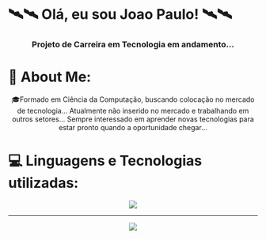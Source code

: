 # 🛰🛰 Olá, eu sou Joao Paulo! 🛰🛰

<div align="center">
<h3> Projeto de Carreira em Tecnologia em andamento...</h3>
</div>

# 💫 About Me:

<div align="center">
🎓Formado em Ciência da Computação, buscando colocação no mercado de tecnologia... Atualmente não inserido no mercado e trabalhando em outros setores... Sempre interessado em aprender novas tecnologias para estar pronto quando a oportunidade chegar...
</div>

# 💻 Linguagens e Tecnologias utilizadas:

<div align="center">
  <img src="https://skillicons.dev/icons?i=python,java,c,php,html,css,js,react,mysql" />
</div>

<hr/>

<div align="center">
  <a href="https://www.linkedin.com/in/jo%C3%A3o-paulo-bento-2a1592337/" target="_blank">
    <img src="https://img.shields.io/badge/LinkedIn-0077B5?style=for-the-badge&logo=linkedin&logoColor=white" />
  </a>
  </div>
